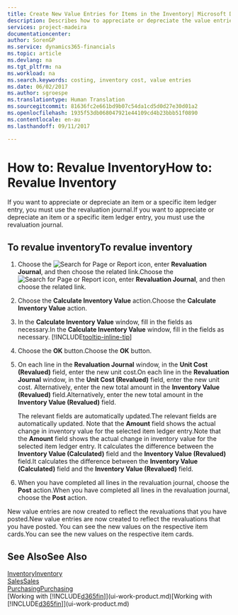 ```yaml
---
title: Create New Value Entries for Items in the Inventory| Microsoft Docs
description: Describes how to appreciate or depreciate the value entries of one or more items in the inventory by posting their current, calculated value.
services: project-madeira
documentationcenter: 
author: SorenGP
ms.service: dynamics365-financials
ms.topic: article
ms.devlang: na
ms.tgt_pltfrm: na
ms.workload: na
ms.search.keywords: costing, inventory cost, value entries
ms.date: 06/02/2017
ms.author: sgroespe
ms.translationtype: Human Translation
ms.sourcegitcommit: 81636fc2e661bd9b07c54da1cd5d0d27e30d01a2
ms.openlocfilehash: 1935f53db068047921e44109cd4b23bbb51f0890
ms.contentlocale: en-au
ms.lasthandoff: 09/11/2017

---
```

# <a name="how-to-revalue-inventory"></a><span data-ttu-id="937c9-103">How to: Revalue Inventory</span><span class="sxs-lookup"><span data-stu-id="937c9-103">How to: Revalue Inventory</span></span>
<span data-ttu-id="937c9-104">If you want to appreciate or depreciate an item or a specific item ledger entry, you must use the revaluation journal.</span><span class="sxs-lookup"><span data-stu-id="937c9-104">If you want to appreciate or depreciate an item or a specific item ledger entry, you must use the revaluation journal.</span></span>

## <a name="to-revalue-inventory"></a><span data-ttu-id="937c9-105">To revalue inventory</span><span class="sxs-lookup"><span data-stu-id="937c9-105">To revalue inventory</span></span>
1. <span data-ttu-id="937c9-106">Choose the ![Search for Page or Report](media/ui-search/search_small.png "Search for Page or Report icon") icon, enter **Revaluation Journal**, and then choose the related link.</span><span class="sxs-lookup"><span data-stu-id="937c9-106">Choose the ![Search for Page or Report](media/ui-search/search_small.png "Search for Page or Report icon") icon, enter **Revaluation Journal**, and then choose the related link.</span></span>
2. <span data-ttu-id="937c9-107">Choose the **Calculate Inventory Value** action.</span><span class="sxs-lookup"><span data-stu-id="937c9-107">Choose the **Calculate Inventory Value** action.</span></span>
3. <span data-ttu-id="937c9-108">In the **Calculate Inventory Value** window, fill in the fields as necessary.</span><span class="sxs-lookup"><span data-stu-id="937c9-108">In the **Calculate Inventory Value** window, fill in the fields as necessary.</span></span> [!INCLUDE[tooltip-inline-tip](includes/tooltip-inline-tip_md.md)]
4. <span data-ttu-id="937c9-109">Choose the **OK** button.</span><span class="sxs-lookup"><span data-stu-id="937c9-109">Choose the **OK** button.</span></span>
5. <span data-ttu-id="937c9-110">On each line in the **Revaluation Journal** window, in the **Unit Cost (Revalued)** field, enter the new unit cost.</span><span class="sxs-lookup"><span data-stu-id="937c9-110">On each line in the **Revaluation Journal** window, in the **Unit Cost (Revalued)** field, enter the new unit cost.</span></span> <span data-ttu-id="937c9-111">Alternatively, enter the new total amount in the **Inventory Value (Revalued)** field.</span><span class="sxs-lookup"><span data-stu-id="937c9-111">Alternatively, enter the new total amount in the **Inventory Value (Revalued)** field.</span></span>

    <span data-ttu-id="937c9-112">The relevant fields are automatically updated.</span><span class="sxs-lookup"><span data-stu-id="937c9-112">The relevant fields are automatically updated.</span></span> <span data-ttu-id="937c9-113">Note that the **Amount** field shows the actual change in inventory value for the selected item ledger entry.</span><span class="sxs-lookup"><span data-stu-id="937c9-113">Note that the **Amount** field shows the actual change in inventory value for the selected item ledger entry.</span></span> <span data-ttu-id="937c9-114">It calculates the difference between the **Inventory Value (Calculated)** field and the **Inventory Value (Revalued)** field.</span><span class="sxs-lookup"><span data-stu-id="937c9-114">It calculates the difference between the **Inventory Value (Calculated)** field and the **Inventory Value (Revalued)** field.</span></span>
6. <span data-ttu-id="937c9-115">When you have completed all lines in the revaluation journal, choose the **Post** action.</span><span class="sxs-lookup"><span data-stu-id="937c9-115">When you have completed all lines in the revaluation journal, choose the **Post** action.</span></span>

<span data-ttu-id="937c9-116">New value entries are now created to reflect the revaluations that you have posted.</span><span class="sxs-lookup"><span data-stu-id="937c9-116">New value entries are now created to reflect the revaluations that you have posted.</span></span> <span data-ttu-id="937c9-117">You can see the new values on the respective item cards.</span><span class="sxs-lookup"><span data-stu-id="937c9-117">You can see the new values on the respective item cards.</span></span>

## <a name="see-also"></a><span data-ttu-id="937c9-118">See Also</span><span class="sxs-lookup"><span data-stu-id="937c9-118">See Also</span></span>
[<span data-ttu-id="937c9-119">Inventory</span><span class="sxs-lookup"><span data-stu-id="937c9-119">Inventory</span></span>](inventory-manage-inventory.md)  
[<span data-ttu-id="937c9-120">Sales</span><span class="sxs-lookup"><span data-stu-id="937c9-120">Sales</span></span>](sales-manage-sales.md)  
[<span data-ttu-id="937c9-121">Purchasing</span><span class="sxs-lookup"><span data-stu-id="937c9-121">Purchasing</span></span>](purchasing-manage-purchasing.md)  
<span data-ttu-id="937c9-122">[Working with [!INCLUDE[d365fin](includes/d365fin_md.md)]](ui-work-product.md)</span><span class="sxs-lookup"><span data-stu-id="937c9-122">[Working with [!INCLUDE[d365fin](includes/d365fin_md.md)]](ui-work-product.md)</span></span>

